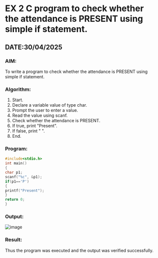 # EX 2 C program to check whether the attendance is PRESENT using simple if statement.
## DATE:30/04/2025
### AIM:
To write a program to check whether the attendance is PRESENT using simple if statement.

### Algorithm:
1. Start.
2. Declare a variable value of type char.
3. Prompt the user to enter a value.
4. Read the value using scanf.
5. Check whether the attendance is PRESENT.
6. If true, print "Present".
7. If false, print " ".
8. End.   

### Program:
```c program
#include<stdio.h> 
int main()
{
char p1; 
scanf("%c", &p1);
if(p1=='P')
{
printf("Present");
}
return 0;
}
```
### Output:
![image](https://github.com/user-attachments/assets/da0a3d7c-b5d9-4476-972d-da42d5737d74)


### Result:
Thus the program was executed and the output was verified successfully.
